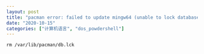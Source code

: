```yaml
---
layout: post
title: "pacman error: failed to update mingw64 (unable to lock database)?"
date: "2020-10-15"
categories: ["计算机语言", "dos_powdershell"]
---
```


```
rm /var/lib/pacman/db.lck
```

